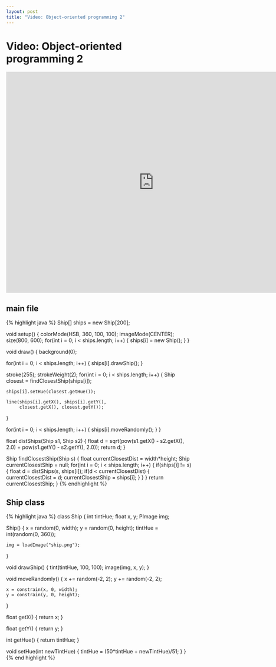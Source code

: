 ```yaml
---
layout: post
title: "Video: Object-oriented programming 2"
---
```


# Video: Object-oriented programming 2

<div style="text-align: center">
<iframe src="http://player.vimeo.com/video/78107505?title=0&amp;byline=0&amp;portrait=0&amp;color=ffffff" width="800" height="600" frameborder="0" webkitAllowFullScreen mozallowfullscreen allowFullScreen></iframe>
</div>

## main file

{% highlight java %}
Ship[] ships = new Ship[200];

void setup()
{
  colorMode(HSB, 360, 100, 100);
  imageMode(CENTER);
  size(800, 600);
  for(int i = 0; i < ships.length; i++)
  {
    ships[i] = new Ship();
  }
}

void draw()
{
  background(0);
  
  for(int i = 0; i < ships.length; i++)
  {
    ships[i].drawShip();
  }
  
  stroke(255);
  strokeWeight(2);
  for(int i = 0; i < ships.length; i++)
  {
    Ship closest = findClosestShip(ships[i]);
    
    ships[i].setHue(closest.getHue());
    
    line(ships[i].getX(), ships[i].getY(),
         closest.getX(), closest.getY());
  }
    
  for(int i = 0; i < ships.length; i++)
  {
    ships[i].moveRandomly();
  }
}

float distShips(Ship s1, Ship s2)
{
  float d = sqrt(pow(s1.getX() - s2.getX(), 2.0) +
                 pow(s1.getY() - s2.getY(), 2.0));
  return d;
}

Ship findClosestShip(Ship s)
{
  float currentClosestDist = width*height;
  Ship currentClosestShip = null;
  for(int i = 0; i < ships.length; i++)
  {
    if(ships[i] != s)
    { 
      float d = distShips(s, ships[i]);
      if(d < currentClosestDist)
      {
        currentClosestDist = d;
        currentClosestShip = ships[i];
      }
    }
  }
  return currentClosestShip;
}
{% endhighlight %}

## Ship class

{% highlight java %}
class Ship
{
  int tintHue;
  float x, y;
  PImage img;

  Ship()
  {
    x = random(0, width);
    y = random(0, height);
    tintHue = int(random(0, 360));
    
    img = loadImage("ship.png");
  }
  
  void drawShip()
  {
    tint(tintHue, 100, 100);
    image(img, x, y);
  }
  
  void moveRandomly()
  {
    x += random(-2, 2);
    y += random(-2, 2);
    
    x = constrain(x, 0, width);
    y = constrain(y, 0, height);
  }
  
  float getX()
  {
    return x;
  }
  
  float getY()
  {
    return y;
  }
  
  int getHue()
  {
    return tintHue;
  }
  
  void setHue(int newTintHue)
  {
    tintHue = (50*tintHue + newTintHue)/51;
  }
}
{% end highlight %}
